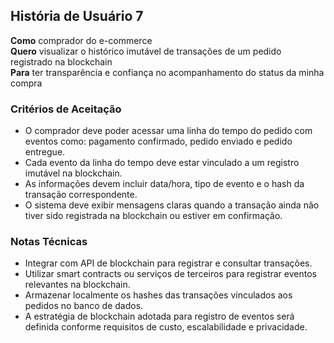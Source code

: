 ## História de Usuário 7

**Como** comprador do e-commerce  
**Quero** visualizar o histórico imutável de transações de um pedido registrado na blockchain  
**Para** ter transparência e confiança no acompanhamento do status da minha compra

### Critérios de Aceitação

- O comprador deve poder acessar uma linha do tempo do pedido com eventos como: pagamento confirmado, pedido enviado e pedido entregue.  
- Cada evento da linha do tempo deve estar vinculado a um registro imutável na blockchain.  
- As informações devem incluir data/hora, tipo de evento e o hash da transação correspondente.  
- O sistema deve exibir mensagens claras quando a transação ainda não tiver sido registrada na blockchain ou estiver em confirmação.

### Notas Técnicas

- Integrar com API de blockchain para registrar e consultar transações.
- Utilizar smart contracts ou serviços de terceiros para registrar eventos relevantes na blockchain.
- Armazenar localmente os hashes das transações vinculados aos pedidos no banco de dados.
- A estratégia de blockchain adotada para registro de eventos será definida conforme requisitos de custo, escalabilidade e privacidade. 
